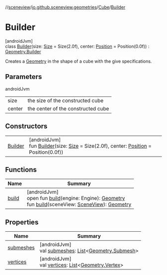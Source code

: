 //[sceneview](../../../../index.md)/[io.github.sceneview.geometries](../../index.md)/[Cube](../index.md)/[Builder](index.md)

# Builder

[androidJvm]\
class [Builder](index.md)(size: [Size](../../../io.github.sceneview.math/index.md#1872733609%2FClasslikes%2F-1571379623) = Size(2.0f), center: [Position](../../../io.github.sceneview.math/index.md#945960193%2FClasslikes%2F-1571379623) = Position(0.0f)) : [Geometry.Builder](../../-geometry/-builder/index.md)

Creates a [Geometry](../../-geometry/index.md) in the shape of a cube with the give specifications.

## Parameters

androidJvm

| | |
|---|---|
| size | the size of the constructed cube |
| center | the center of the constructed cube |

## Constructors

| | |
|---|---|
| [Builder](-builder.md) | [androidJvm]<br>fun [Builder](-builder.md)(size: [Size](../../../io.github.sceneview.math/index.md#1872733609%2FClasslikes%2F-1571379623) = Size(2.0f), center: [Position](../../../io.github.sceneview.math/index.md#945960193%2FClasslikes%2F-1571379623) = Position(0.0f)) |

## Functions

| Name | Summary |
|---|---|
| [build](../../-geometry/-builder/build.md) | [androidJvm]<br>open fun [build](../../-geometry/-builder/build.md)(engine: Engine): [Geometry](../../-geometry/index.md)<br>fun [build](../../-geometry/-builder/build.md)(sceneView: [SceneView](../../../io.github.sceneview/-scene-view/index.md)): [Geometry](../../-geometry/index.md) |

## Properties

| Name | Summary |
|---|---|
| [submeshes](../../-geometry/-builder/submeshes.md) | [androidJvm]<br>val [submeshes](../../-geometry/-builder/submeshes.md): [List](https://kotlinlang.org/api/latest/jvm/stdlib/kotlin.collections/-list/index.html)&lt;[Geometry.Submesh](../../-geometry/-submesh/index.md)&gt; |
| [vertices](../../-geometry/-builder/vertices.md) | [androidJvm]<br>val [vertices](../../-geometry/-builder/vertices.md): [List](https://kotlinlang.org/api/latest/jvm/stdlib/kotlin.collections/-list/index.html)&lt;[Geometry.Vertex](../../-geometry/-vertex/index.md)&gt; |
